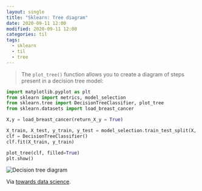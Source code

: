 ```yaml
---
layout: single
title: "Sklearn: Tree diagram"
date: 2020-09-11 12:00
modified: 2020-09-11 12:00
categories: til
tags:
  - sklearn
  - til
  - tree
---
```


> The `plot_tree()` function allows you to create a diagram of steps present in a decision tree model:

```python
import matplotlib.pyplot as plt
from sklearn import metrics, model_selection
from sklearn.tree import DecisionTreeClassifier, plot_tree
from sklearn.datasets import load_breast_cancer

X,y = load_breast_cancer(return_X_y = True)

X_train, X_test, y_train, y_test = model_selection.train_test_split(X, y, random_state=0)
clf = DecisionTreeClassifier()
clf.fit(X_train, y_train)

plot_tree(clf, filled=True)
plt.show()
```

![Decision tree diagram](https://miro.medium.com/max/1400/1*tOaFzz-i-9jNUVGY0QQ7eA.png)

Via [towards data science](https://towardsdatascience.com/10-things-you-didnt-know-about-scikit-learn-cccc94c50e4f).
